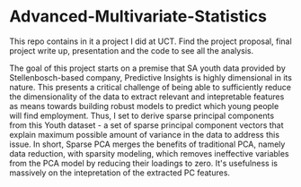 # Advanced-Multivariate-Statistics

This repo contains in it a project I did at UCT. Find the project proposal, final project write up, presentation and the code to see all the analysis. 

The goal of this project starts on a premise that SA youth data provided by Stellenbosch-based company, Predictive Insights is highly dimensional in its nature. This presents a critical challenge of being able to sufficiently reduce the dimensionality of the data to extract relevant and intepretable features as means towards building robust models to predict which young people will find employment. Thus, I set to derive sparse principal components from this Youth dataset - a set of sparse principal component vectors that explain maximum possible amount of variance in the data to address
this issue. In short, Sparse PCA merges the benefits of traditional PCA, namely data reduction, with sparsity modeling, which removes ineffective variables from the PCA model by reducing their loadings to zero. It's usefulness is massively on the intepretation of the extracted PC features. 


